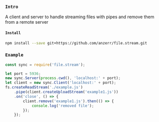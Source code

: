 
### `Intro`
A client and server to handle streaming files with pipes and remove them from a remote server

#### `Install`
``` bash
npm install --save git+https://github.com/anzerr/file.stream.git
```

### `Example`
``` javascript
const sync = require('file.stream');

let port = 5936;
new sync.Server(process.cwd(), 'localhost:' + port);
let client = new sync.Client('localhost:' + port);
fs.createReadStream('./example.js')
	.pipe(client.createUploadStream('example1.js'))
	.on('close', () => {
		client.remove('example1.js').then(() => {
			console.log('removed file');
		});
	});
```